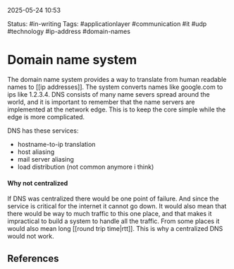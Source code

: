 2025-05-24 10:53

Status: #in-writing
Tags: #applicationlayer #communication #it #udp #technology #ip-address #domain-names

# Domain name system
The domain name system provides a way to translate from human readable names to [[ip addresses]]. The system converts names like google.com to ips like 1.2.3.4. DNS consists of many name severs spread around the world, and it is important to remember that the name servers are implemented at the network edge. This is to keep the core simple while the edge is more complicated. 

DNS has these services:
- hostname-to-ip translation
- host aliasing
- mail server aliasing
- load distribution (not common anymore i think)

#### Why not centralized
If DNS was centralized there would be one point of failure. And since the service is critical for the internet it cannot go down. It would also mean that there would be way to much traffic to this one place, and that makes it impractical to build a system to handle all the traffic. From some places it would also mean long [[round trip time|rtt]]. This is why a centralized DNS would not work. 



## References